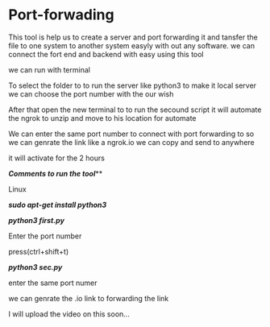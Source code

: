 # Port-forwading
This tool is help us to create a server and port forwarding it and tansfer the file to one system to another system easyly with out any software.
we can connect the fort end and backend with easy using this tool

we can run with terminal

To select the folder to to run the server like python3 to make it local server we can choose the port number with the our wish

After that open the new terminal to to run the secound script it will automate the ngrok to unzip and move to his location for automate

We can enter the same port number to connect with port forwarding to so we can genrate the link like a ngrok.io we can copy and send to anywhere 

it will activate for the 2 hours 


*****Comments to run the tool*******

Linux

***sudo apt-get install python3***


***python3 first.py***


Enter the port number


press(ctrl+shift+t)


***python3 sec.py***


enter the same port numer


we can genrate the .io link to forwarding the link

I will upload the video on this soon...


